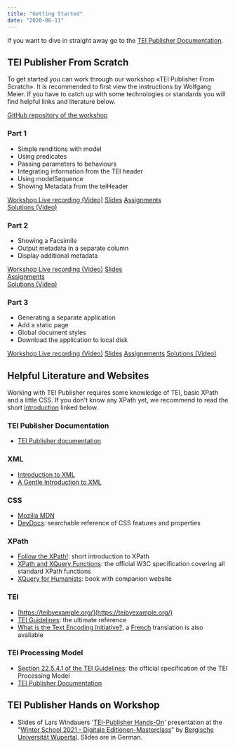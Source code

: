 ```yaml
---
title: "Getting Started"
date: "2020-06-11"
---
```


If you want to dive in straight away go to the [TEI Publisher Documentation](https://teipublisher.com/exist/apps/tei-publisher/doc/documentation.xml?id=odd-customization).

## TEI Publisher From Scratch

To get started you can work through our workshop «TEI Publisher From Scratch». It is recommended to first view the instructions by Wolfgang Meier. If you have to catch up with some technologies or standards you will find helpful links and literature below.

[GitHub repository of the workshop](https://github.com/eeditiones/workshop/)

### Part 1

- Simple renditions with model
- Using predicates
- Passing parameters to behaviours
- Integrating information from the TEI header
- Using modelSequence
- Showing Metadata from the teiHeader

[Workshop Live recording (Video)](https://www.youtube.com/watch?v=QuWrfAS2SWM) [Slides](https://github.com/eeditiones/workshop/blob/master/e-editiones-workshop-20200608.pdf) [Assignments](https://github.com/eeditiones/workshop/blob/master/assignments/A1.md)  
[Solutions (Video)](https://www.youtube.com/watch?v=WhcDzCaVzYs&feature=youtu.be)

### Part 2

- Showing a Facsimile
- Output metadata in a separate column
- Display additional metadata

[Workshop Live recording (Video)](https://www.youtube.com/watch?v=5qu94bhftpk) [Slides](https://github.com/eeditiones/workshop/blob/master/e-editiones-workshop-20200614.pdf)  
[Assignments](https://github.com/eeditiones/workshop/blob/master/assignments/A2.md)  
[Solutions (Video)](https://www.youtube.com/watch?v=8JUAwjvDCGw)

### Part 3

- Generating a separate application
- Add a static page
- Global document styles
- Download the application to local disk

[Workshop Live recording (Video)](https://www.youtube.com/watch?v=FS36nYFlTbE) [Slides](https://github.com/eeditiones/workshop/blob/master/e-editiones-workshop-20200622.pdf) [Assignements](https://github.com/eeditiones/workshop/blob/master/assignments/A3.md) [Solutions (Video)](https://youtu.be/HxCo303tgOk)

## Helpful Literature and Websites

Working with TEI Publisher requires some knowledge of TEI, basic XPath and a little CSS. If you don't know any XPath yet, we recommend to read the short [introduction](https://newtfire.org/courses/dh/explainXPath.html) linked below.

### TEI Publisher Documentation

- [TEI Publisher documentation](https://teipublisher.com/exist/apps/tei-publisher/doc/documentation.xml?odd=docbook.odd)

### XML

- [Introduction to XML](https://newtfire.org/courses/dh/explainXML.html)
- [A Gentle Introduction to XML](https://tei-c.org/release/doc/tei-p5-doc/en/html/SG.html)

### CSS

- [Mozilla MDN](https://developer.mozilla.org/en-US/docs/Web/CSS)
- [DevDocs](https://devdocs.io/css/): searchable reference of CSS features and properties

### XPath

- [Follow the XPath!](https://newtfire.org/courses/dh/explainXPath.html): short introduction to XPath
- [XPath and XQuery Functions](https://www.w3.org/TR/xpath-functions-31/): the official W3C specification covering all standard XPath functions
- [XQuery for Humanists](https://xquery.forhumanists.org/): book with companion website

### TEI

- [https://teibyexample.org/](https://teibyexample.org/)
- [TEI Guidelines](https://tei-c.org/guidelines/): the ultimate reference
- [What is the Text Encoding Initiative?](https://books.openedition.org/oep/426), a [French](https://books.openedition.org/oep/1237) translation is also available

### TEI Processing Model

- [Section 22.5.4.1 of the TEI Guidelines](https://www.tei-c.org/release/doc/tei-p5-doc/en/html/TD.html#TDPMPM): the official specification of the TEI Processing Model
- [TEI Publisher Documentation](https://teipublisher.com/exist/apps/tei-publisher/doc/documentation.xml?id=odd-customization)

## TEI Publisher Hands on Workshop

- Slides of Lars Windauers '[TEI-Publisher Hands-On](https://e-editiones.org/wp-content/uploads/2021/02/tei-publisher-workshop-ws21.pdf)' presentation at the "[Winter School 2021 - Digitale Editionen-Masterclass](https://www.i-d-e.de/aktivitaeten/schools/winter-school-2021-wuppertal/)" by [Bergische Universität Wupertal](https://www.geschichte.uni-wuppertal.de/de/lehrgebiete/digital-humanities.html). Slides are in German.
